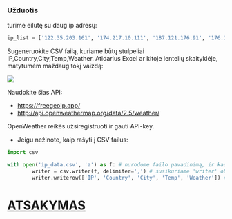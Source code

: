 ### Užduotis

turime eilutę su daug ip adresų:

```python
ip_list = ['122.35.203.161', '174.217.10.111', '187.121.176.91', '176.114.85.116', '174.59.204.133', '54.209.112.174', '109.185.143.49', '176.114.253.216', '210.171.87.76', '24.169.250.142']
```

Sugeneruokite CSV failą, kuriame būtų stulpeliai IP,Country,City,Temp,Weather. Atidarius Excel ar kitoje lentelių skaityklėje, matytumėm maždaug tokį vaizdą:

![](https://github.com/robotautas/kursas/blob/master/konsultacijos/0130/ip_weather.png)

Naudokite šias API:

* https://freegeoip.app/
* http://api.openweathermap.org/data/2.5/weather/

OpenWeather reikės užsiregistruoti ir gauti API-key.

* Jeigu nežinote, kaip rašyti į CSV failus:

```python
import csv

with open('ip_data.csv', 'a') as f: # nurodome failo pavadinimą, ir kad norėsime rašyti 'append' būdu
        writer = csv.writer(f, delimiter=',') # susikuriame 'writer' objektą, nurodome kur rašysime, ir kad skirtukais bus kablelis
        writer.writerow(['IP', 'Country', 'City', 'Temp', 'Weather']) # objekto 'writerow' metodui perduodame iš esmės bet kokį sąrašą.
```



 
# [ATSAKYMAS](https://github.com/robotautas/kursas/blob/master/konsultacijos/0130/sav_darbas.py)
